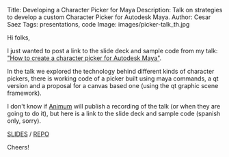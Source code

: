 Title: Developing a Character Picker for Maya
Description: Talk on strategies to develop a custom Character Picker for Autodesk Maya.
Author: Cesar Saez
Tags: presentations, code
Image: images/picker-talk_th.jpg

Hi folks,

I just wanted to post a link to the slide deck and sample code from my talk: ["How to create a character picker for Autodesk Maya"](http://www.animum3d.com/paginas/ez-cesar-saez-general).

In the talk we explored the technology behind different kinds of character pickers, there is working code of a picker built using maya commands, a qt version and a proposal for a canvas based one (using the qt graphic scene framework).

I don't know if [Animum](http://www.animum3d.com) will publish a recording of the talk (or when they are going to do it), but here is a link to the slide deck and sample code (spanish only, sorry).

[SLIDES](http://csaez.github.io/slides_picker) / [REPO](http://github.com/csaez/slides_picker/tree/master/picker)

Cheers!
